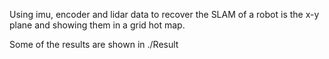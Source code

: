 
Using imu, encoder and lidar data to recover the SLAM of a robot is the x-y plane and showing them in a grid hot map.

Some of the results are shown in ./Result

